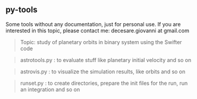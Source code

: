 ## py-tools

Some tools without any documentation, just for personal use. If you are interested in this topic, please contact me: decesare.giovanni at gmail.com

> Topic: study of planetary orbits in binary system using the Swifter code

> astrotools.py : to evaluate stuff like planetary initial velocity and so on

> astrovis.py : to visualize the simulation results, like orbits and so on

> runset.py : to create directories, prepare the init files for the run, run an integration and so on

